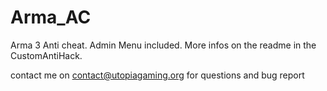 # Arma_AC
Arma 3 Anti cheat.
Admin Menu included. 
More infos on the readme in the CustomAntiHack.

contact me on contact@utopiagaming.org for questions and bug report